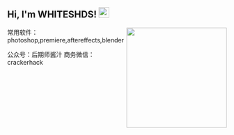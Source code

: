 <h2>Hi, I'm WHITESHDS! <img src="https://github.githubassets.com/images/mona-whisper.gif" height="24" /></h2>
<img align='right' src="https://media.giphy.com/media/836HiJc7pgzy8iNXCn/giphy.gif" width="230" />

常用软件：photoshop,premiere,aftereffects,blender

公众号：后期师酱汁 商务微信：crackerhack
